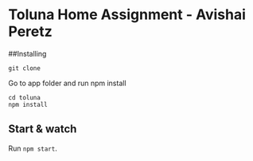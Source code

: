 # Toluna Home Assignment - Avishai Peretz

##Installing
```
git clone
```

Go to app folder and run npm install
```
cd toluna
npm install
```

## Start & watch

Run `npm start`.